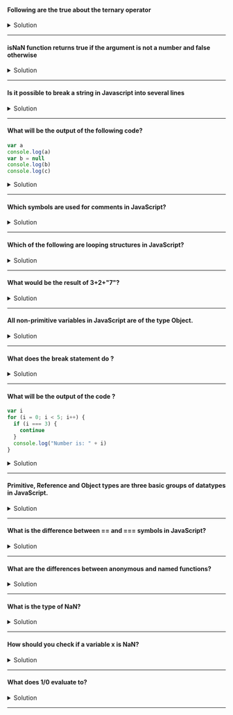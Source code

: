 #### Following are the true about the ternary operator

<details>
<summary>Solution</summary>

```js
- Ternary operator is a substitute for an if statement
- Ternary operator is the only Javascript operator that takes three operands
- Ternary operator separates the conditional expression from the true value expression.
```

</details>

---

#### isNaN function returns true if the argument is not a number and false otherwise

<details>
<summary>Solution</summary>

```js
True
```

</details>

---

#### Is it possible to break a string in Javascript into several lines

<details>
<summary>Solution</summary>

```js
Yes, a string can be broken into multiple lines using
- a backslash at the end of first line
```

</details>

---

#### What will be the output of the following code?

```js
var a
console.log(a)
var b = null
console.log(b)
console.log(c)
```

<details>
<summary>Solution</summary>

```js
undefined
null
Error (variable  not declared will be displayed)
```

</details>

---

#### Which symbols are used for comments in JavaScript?

<details>
<summary>Solution</summary>

```js
// for single comments
/* */ for multi-line comments
```

</details>

---

#### Which of the following are looping structures in JavaScript?

<details>
<summary>Solution</summary>

```js
for, while, do-while
```

</details>

---

#### What would be the result of 3+2+"7"?

<details>
<summary>Solution</summary>

```js
57
```

</details>

---

#### All non-primitive variables in JavaScript are of the type Object.

<details>
<summary>Solution</summary>

```js
All non-primitive variables in Javascript are the type Object.
```

</details>

---

#### What does the break statement do ?

<details>
<summary>Solution</summary>

```js
break statement exists from the loop on the first occurrence because break statement is used to prematurely stopping a loop. Whenever it is encountered, the loop is stopped regradless of whether the iterations are complete or not.
```

</details>

---

#### What will be the output of the code ?

```js
var i
for (i = 0; i < 5; i++) {
  if (i === 3) {
    continue
  }
  console.log("Number is: " + i)
}
```

<details>
<summary>Solution</summary>

```js
Number is: 0

Number is: 1

Number is: 2

Number is: 4

When i==3 the iteration will be skipped and i will get incremented to 4, hence, in the output the line Number is: 3 will not be printed.

```

</details>

---

#### Primitive, Reference and Object types are three basic groups of datatypes in JavaScript.

<details>
<summary>Solution</summary>

```js
Primitive and Reference types are the two basic groups of datatypes in JavaScript.
```

</details>

---

#### What is the difference between == and === symbols in JavaScript?

<details>
<summary>Solution</summary>

```js
Don't say that == checks for same value and === checks both type and value.
Technically, it is more accurate to say == and === use identical algorithm and work same in the backend.

- The only difference is == allows coercion in the equality comparision and === don't allow coercion in the === equality.
```

</details>

---

#### What are the differences between anonymous and named functions?

<details>
<summary>Solution</summary>

```js
- Named functions have a name whereas anonymous functions don't have a name
- Named function can be called from inside itself whereas an anonymous function can't
- Named function can be called before or after declaration whereas an anonymous function can only be called after declartion.
```

</details>

---

#### What is the type of NaN?

<details>
<summary>Solution</summary>

```js
Number
```

</details>

---

#### How should you check if a variable x is NaN?

<details>
<summary>Solution</summary>

```js
isNaN(x)
```

</details>

---

#### What does 1/0 evaluate to?

<details>
<summary>Solution</summary>

```js
Infinity
```

</details>

---
